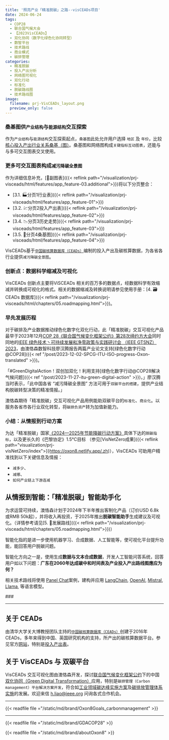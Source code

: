 ```yaml
---
title: '照亮产业「精准脱碳」之路--visCEADs项目'
date: 2024-06-24
tags:
  - COP28
  - 联合国气候大会
  - 【2023VisCEADs】
  - 双化协同（数字化绿色化协同转型）
  - 数智平台
  - 技术路线
  - 商业模式
  - 碳排管理
categories:
  - 精准脱碳
  - 投入产出分析
  - 网络图可视化
  - 双化行动
  - 标准化
  - 脱碳路线图
  - 技术路线图
image:
  filename: prj-VisCEADs_layout.png
  preview_only: false
---
```


###  桑基图供``产业结构``与``能源结构``交互探索

作为``产业结构``与``能源结构``交互探索起点，``桑基图``此处允许用户选择 `地区` 及 `年份`，比较[核心投入产出行业关系桑基（图）](https://oxon8.netlify.app/visualization/prj-visceads/html/features/app_feature-04)。桑基图和网络图构成``关键指标互动图表``，还能与与多可交互图表交叉使用。

### 更多可交互图表构成``减污降碳全景图``

作为详细信息补充，[📅副图表]({{< reflink path="/visualization/prj-visceads/html/features/app_feature-03.additional">}})将以下分页整合：
- [3.1. 🏭分页1行业表]({{< reflink path="/visualization/prj-visceads/html/features/app_feature-01">}})
- [3.2. 💹分页2投入产出表]({{< reflink path="/visualization/prj-visceads/html/features/app_feature-02">}})
- [3.4. 📉分页3历史走势]({{< reflink path="/visualization/prj-visceads/html/features/app_feature-03">}})
- [3.5. 🔀分页4桑基图]({{< reflink path="/visualization/prj-visceads/html/features/app_feature-04">}})

VisCEADs基于[``中国碳核算数据库（CEADs）``](https://www.ceads.net.cn/)编制的投入产出及碳核算数据，为各省各行业提供``减污降碳全景图``。

### 创新点：数据科学缩减及可视化

VisCEADs 创新点主要将ViSCEADs 相关的百万多的数据点，经数据科学有效缩减并转换成可视化的格式。相关的数据缩减及转换说明请参见使用手册：[4. 🗃️CEADs 数据库]({{< reflink path="/visualization/prj-visceads/html/chapters/05.roadmapping.html">}})。
### 早先发展历程

对于碳排及产业数据推动绿色化数字化双化行动，此「精准脱碳」交互可视化产品最早于2023年12月[COP 28《联合国气候变化框架公约》第28次缔约方大会](https://www.mee.gov.cn/xxgk/hjyw/202311/t20231101_1044710.shtml)同时同地的[IEEE 绿色技术丶可持续发展和净零政策与实践研讨会 （IEEE GTSNZ） 2023](https://gtsnz.org/)，由澳恪森数智科技廖汉腾报告两篇产业论文支持[绿色化数字行动@COP28]({{< ref "/post/2023-12-02-SPCG-ITU-ISO-progress-Oxon-translated" >}})。

「#GreenDigitalAction！双创加双化！利用支持[绿色化数字行动@COP28解决气候问题]({{< ref "/post/2023-11-27-itu-green-digital-action" >}})，」廖汉腾当时表示，「此中国各省 “减污降碳全景图” 方法可用于``双碳平台的搭建``，提供产业结构脱碳转型决策的精准情报。」

澳恪森期待「精准脱碳」交互可视化产品用例能助双碳平台的``标准化``、``商业化``。以服务各省市各行业双化转型，将``碳排负资产``转为加值新能力。
### 小结：从情报到行动方案

为达「精准脱碳」国家[《2024—2025年节能降碳行动方案》](https://www.gov.cn/zhengce/202405/content_6954583.htm)具体下达的``脱碳指标``，以及更长久的《巴黎协定》1.5℃目标 （参见[VisNetZero成果]({{< reflink path="visualization/prj-visNetZero/index">}}https://oxon8.netlify.app/.zh)），VisCEADs 可助用户精准找到以下关键信息及情报：
* ``减多少``、
* ``减哪``、
* ``如何产业链上下游连减``

## 从情报到智能：「精准脱碳」智能助手化

为求运营可持续，澳恪森计划于2024年下半年推出客制化产品（订价USD 6.8k 或RMB 50k起），并将收入再投资，于2025年推出**脱碳智能助手**生成建议及可视化。（详情参考请见[5. 🧭发展路线]({{< reflink path="/visualization/prj-visceads/html/chapters/05.roadmapping.html">}})）

智能化指的是进一步使用机器学习、合成数据、人工智能等，使可视化平台提升功能，能回答用户脱碳问题。

智能化方向之一是，使用生成**数据与文本合成数据**，开发人工智能问答系统，回答用户如以下问题：**广东在2060年达成碳中和时间表及产业投入产出路线图應应为何？** 

相关技术路线将使用 [Panel Chat](https://github.com/holoviz-topics/panel-chat-examples)案例，建构并应用 [LangChain](https://python.langchain.com/docs/get_started/introduction), [OpenAI](https://openai.com/blog/chatgpt), [Mistral](https://www.google.com/url?sa=t&amp;rct=j&amp;q=&amp;esrc=s&amp;source=web&amp;cd=&amp;ved=2ahUKEwjZtP35yvSBAxU00wIHHerUDZAQFnoECBEQAQ&amp;url=https%3A%2F%2Fdocs.mistral.ai%2F&amp;usg=AOvVaw2qpx09O_zOzSksgjBKiJY_&amp;opi=89978449), [Llama](https://ai.meta.com/llama/), 等语言模型。

\#\#\# 

-----

## 关于 CEADs

由清华大学关大博教授团队主持的[``中国碳核算数据库（CEADs）``](https://www.ceads.net.cn/)创建于2016年 CEADs，多年来得到中国、英国研究机构的支持，所产出的碳核算数据平台。参见官方[网站](https://www.ceads.net.cn/)，特别是[投入产出表](https://www.ceads.net.cn/data/input_output_tables/)。

## 关于 VisCEADs 与 双碳平台

VisCEADs 交互可视化图由澳恪森开发，探讨[联合国气候变化框架公约](https://unfccc.int/sites/default/files/convchin.pdf)下的中国[双化协同（Green Digital Transformation）](https://m.gmw.cn/2023-02/26/content_1303295710.htm)应用，特别是``碳排管理（Carbon management）平台解决方案开发``，符合如[工业领域碳达峰实施方案](https://www.gov.cn/gongbao/content/2022/content_5717004.htm)及[碳排放管理体系实施](http://bzh.scjgj.beijing.gov.cn/bzh/apifile/file/2021/20210325/f4451779-29b3-491d-ac72-cfe29b5f53b2.PDF)的发展。欢迎来信 h.liao@ieee.org 问询各式合作机会。

---

{{< readfile file ="/static/md/brand/Oxon8Goals_carbonmanagement" >}}

---

{{< readfile file ="/static/md/brand/GDACOP28" >}}

{{< readfile file ="/static/md/brand/aboutOxon8" >}}